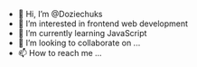 - 👋 Hi, I’m @Doziechuks
- 👀 I’m interested in frontend web development
- 🌱 I’m currently learning JavaScript
- 💞️ I’m looking to collaborate on ...
- 📫 How to reach me ...

<!---
Doziechuks/Doziechuks is a ✨ special ✨ repository because its `README.md` (this file) appears on your GitHub profile.
You can click the Preview link to take a look at your changes.
--->
